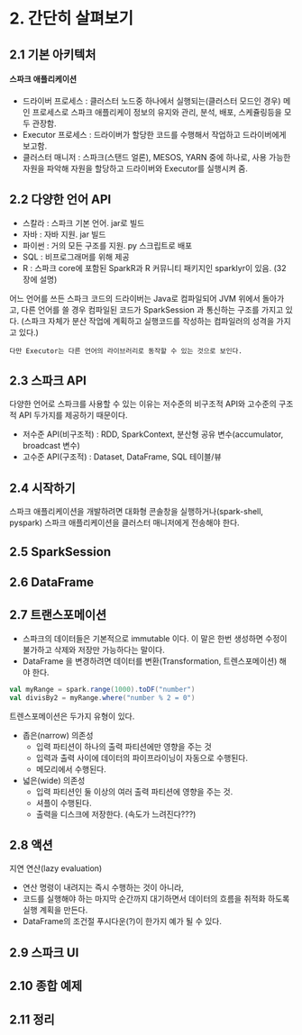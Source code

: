 # 2. 간단히 살펴보기

## 2.1 기본 아키텍처

#### 스파크 애플리케이션

- 드라이버 프로세스 : 클러스터 노드중 하나에서 실행되는(클러스터 모드인 경우) 메인 프로세스로 스파크 애플리케이 정보의 유지와 관리, 분석, 배포, 스케쥴링등을 모두 관장함.
- Executor 프로세스 : 드라이버가 할당한 코드를 수행해서 작업하고 드라이버에게 보고함.
- 클러스터 매니저 : 스파크(스탠드 얼론), MESOS, YARN 중에 하나로, 사용 가능한 자원을 파악해 자원을 할당하고 드라이버와 Executor를 실행시켜 줌.

## 2.2 다양한 언어 API

- 스칼라 : 스파크 기본 언어. jar로 빌드
- 자바 : 자바 지원. jar 빌드
- 파이썬 : 거의 모든 구조를 지원. py 스크립트로 배포
- SQL : 비프로그래머를 위해 제공
- R : 스파크 core에 포함된 SparkR과 R 커뮤니티 패키지인 sparklyr이 있음. (32장에 설명)

어느 언어를 쓰든 스파크 코드의 드라이버는 Java로 컴파일되어 JVM 위에서 돌아가고, 다른 언어를 쓸 경우 컴파일된 코드가 SparkSession 과 통신하는 구조를 가지고 있다. (스파크 자체가 분산 작업에 계획하고 실행코드를 작성하는 컴파일러의 성격을 가지고 있다.)

```
다만 Executor는 다른 언어의 라이브러리로 동작할 수 있는 것으로 보인다.
```

## 2.3 스파크 API

다양한 언어로 스파크를 사용할 수 있는 이유는 저수준의 비구조적 API와 고수준의 구조적 API 두가지를 제공하기 때문이다.

- 저수준 API(비구조적) : RDD, SparkContext, 분산형 공유 변수(accumulator, broadcast 변수)
- 고수준 API(구조적) : Dataset, DataFrame, SQL 테이블/뷰

## 2.4 시작하기

스파크 애플리케이션을 개발하려면 대화형 콘솔창을 실행하거나(spark-shell, pyspark) 스파크 애플리케이션을 클러스터 매니저에게 전송해야 한다.

## 2.5 SparkSession




## 2.6 DataFrame

## 2.7 트랜스포메이션

* 스파크의 데이터들은 기본적으로 immutable 이다. 이 말은 한번 생성하면 수정이 불가하고 삭제와 저장만 가능하다는 말이다.
* DataFrame 을 변경하려면 데이터를 변환(Transformation, 트렌스포메이션) 해야 한다.
``` scala
val myRange = spark.range(1000).toDF("number")
val divisBy2 = myRange.where("number % 2 = 0")
```  

트렌스포메이션은 두가지 유형이 있다.
* 좁은(narrow) 의존성
  * 입력 파티션이 하나의 출력 파티션에만 영향을 주는 것 
  * 입력과 출력 사이에 데이터의 파이프라이닝이 자동으로 수행된다.
  * 메모리에서 수행된다.
* 넓은(wide) 의존성
  * 입력 파티션인 둘 이상의 여러 출력 파티션에 영향을 주는 것.
  * 셔플이 수행된다.
  * 출력을 디스크에 저장한다. (속도가 느려진다???)


## 2.8 액션

지연 연산(lazy evaluation) 
* 연산 명령이 내려지는 즉시 수행하는 것이 아니라,
* 코드를 실행해야 하는 마지막 순간까지 대기하면서 데이터의 흐름을 취적화 하도록 실행 계획을 만든다.
* DataFrame의 조건절 푸시다운(?)이 한가지 예가 될 수 있다.

## 2.9 스파크 UI

## 2.10 종합 예제

## 2.11 정리
